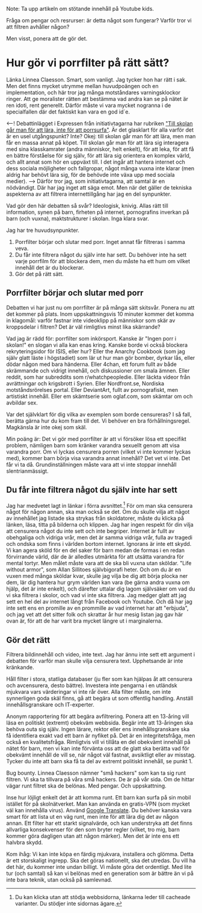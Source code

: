 
Note: Ta upp artikeln om stötande innehåll på Youtube kids.

Fråga om pengar och resrurser: är detta något som fungerar? Varför tror vi att filtren avhåller någon? 

Men visst, ponera att de gör det.

Hur gör vi porrfilter på rätt sätt?
===================================

Länka Linnea Claesson. Smart, som vanligt. Jag tycker hon har rätt i sak. Men det finns mycket utrymme mellan huvudpoängen och en implementation, och här tror jag många motståndares varningsklockor ringer. Att ge moralister rätten att bestämma vad andra kan se på nätet är ren idoti, rent generellt. Därför måste vi vara mycket nogranna i de specialfallen där det faktiskt kan vara en god id´e.

<--! Debattinlägget i Expressen från initiativtagarna har rubriken ["Till skolan går man för att lära, inte för att porrsurfa"](https://www.expressen.se/debatt/till-skolan-gar-man-for-att-lara-inte-porrsurfa/). Är det glasklart för alla varför det är en usel utgångspunkt? Inte? Okej: till skolan går man för att lära, men man får en massa annat på köpet. Till skolan går man för att lära sig interagera med sina klasskamrater (andra människor, helt enkelt), för att leka, för att få en bättre förståelse för sig själv, för att lära sig orientera en komplex värld, och allt annat som hör en uppväxt till. I det ingår att hantera internet och dess sociala möjligheter och fallgropar, något många vuxna inte klarar (men aldrig har behövt lära sig, för de behövde inte växa upp med sociala medier). -->
Därför tror jag, som initiativtagarna, att samtal är en nödvändigt. Där har jag inget att säga emot. Men när det gäller de tekniska aspekterna av att filtrera internettillgång har jag en del synpunkter.

Vad gör den här debatten så svår? 
Ideologisk, knivig. Allas rätt till information, synen på barn, firheten på internet, pornografins inverkan på barn (och vuxna), maktstrukturer i skolan. Inga klara svar.

Jag har tre huvudsynpunkter. 
1. Porrfilter börjar och slutar med porr. Inget annat får filtreras i samma veva.
2. Du får inte filtrera något du själv inte har sett. Du behöver inte ha sett varje porrfilm för att blockera dem, men du måste ha ett hum om vilket innehåll det är du blockerar.
3. Gör det på rätt sätt.

Porrfilter börjar och slutar med porr
-------------------------------------

Debatten vi har just nu om porrfilter är på många sätt skitsvår. Ponera nu att det kommer på plats. Inom uppskattningsvis 10 minuter kommer det komma in klagomål: varför fastnar inte videoklipp på människor som skär av kroppsdelar i filtren? Det är väl rimligtivs minst lika skärrande?

Vad jag är rädd för: porrfilter som inkörsport. Kanske är "Ingen porr i skolan!" en slogan vi alla kan enas kring. Kanske borde vi också blockera rekryteringsidor för ISIS, eller hur? Eller the Anarchy Cookbook (som jag själv glatt läste i högstadiet) som lär ut hur man gör bomber, dyrkar lås, eller dödar någon med bara händerna. Eller 4chan, ett forum fullt av både skrämmande och vidrigt innehåll, och diskussioner om smala ämnen. Eller reddit, som har subreddits som r/whatchpeopledie. Eller läckta videor från avrättningar och krigsbrott i Syrien. Eller Nordfront.se, Nordiska motståndsrörelses portal. Eller DeviantArt, fullt av pornografiskt, men artistiskt innehåll. Eller em skämtserie som oglaf.com, som skämtar om och avbildar sex.

Var det självklart för dig vilka av exemplen som borde censureras? I så fall, berätta gärna hur du kom fram till det. Vi behöver en bra förhållningsregel. Magkänsla är inte okej som skäl.

Min poäng är: Det vi gör med porrfilter är att vi försöker lösa ett specifikt problem, nämligen barn som kränker varandra sexuellt genom att visa varandra porr. Om vi lyckas censurera porren (vilket vi inte kommer lyckas med), kommer barn börja visa varandra annat innehåll? Det vet vi inte. Det får vi ta då. Grundinställningen måste vara att vi inte stoppar innehåll slentrianmässigt.

Du får inte filtrera något du själv inte har sett
-------------------------------------------------

Jag har medvetet lagt in länkar i förra avsnittet.[^cache] För om man ska censurera något för någon annan, ska man också se det. Om du skulle vilja att något av innehållet jag listade ska strykas från skoldatorer, måste du klicka på länken, läsa, titta på bilderna och klippen. Jag har ingen respekt för din vilja att censurera något du inte sett och inte begriper. Internet är fullt av obehgaliga och vidriga vrår, men det är samma vidriga vrår, fulla av tragedi och ondska som finns i världen bortom internet. Ignorans är inte ett skydd. Vi kan agera sköld för en del saker för barn medan de formas i en redan förvirrande värld, där de är alledles utmärkta för att utsätta varandra för mental tortyr. Men målet måste vara att de ska bli vuxna utan sköldar. "Life without armor", som Allan Sillitoes självbigorafi heter. Och om du är en vuxen med många sköldar kvar, skulle jag vilja be dig att börja plocka ner dem, lär dig hantera hur grym världen kan vara (be gärna andra vuxna om hjälp, det är inte enkelt), och därefter uttalar dig lagom självsäker om vad du vi ska filtrera i skolor, och vad vi inte ska filtrera. Jag medger glatt att jag sett en hel del av internet långt från Facebook och Youtube. Och då har jag inte sett ens en promille av en prommille av vad internet har att "erbjuda", och jag vet att det sitter folk och skrattar år hur mesig listan jag gav här ovan är, för att de har varit bra mycket längre ut i marginalerna.

Gör det rätt
------------

Filtrera bildinnehåll och video, inte text. Jag har ännu inte sett ett argument i debatten för varför man skulle vilja censurera text. Upphetsande är inte kränkande.

Håll filter i stora, statliga databaser (ju fler som kan hjälpas åt att censurera och avcensurera, desto bättre). Investera inte pengarna i en utländsk mjukvara vars värderingar vi inte rår över. Alla filter måste, om inte synnerligen goda skäl finns, gå att begära ut som offentlig handling. Anställ innehållsgranskare och IT-experter.

Anonym rapportering för att begära avfiltrering. Ponera att en 13-åring vill läsa en politiskt (extremt) obekväm webbsida. Begär inte att 13-åringen ska behöva outa sig själv. Ingen lärare, rektor eller ens innehållsgranskare ska få identifiera exakt vad ett barn är nyfiket på. Det är en integritetsfråga, men också en kvalitetsfråga. Rimligtvis vill vi tillåta en del obekvämt innehåll på nätet för barn, men vi kan inte förvänta oss att de glatt ska berätta vad för obekvämt innehåll de vill se, när något väl fastnat, avsiktligt eller av misstag. Tycker du inte att barn ska få ta del av extremt politiskt innehåll, se punkt 1.

Bug bounty. Linnea Claesson nämner "små hackers" som kan ta sig runt filtren. Vi ska ta tillvara på våra små hackers. De är på vår sida. Om de hittar vägar runt filtret ska de belönas. Med pengar. Och uppskattning.

Inse hur löjligt enkelt det är att komma runt. Ett barn kan surfa på sin mobil istället för på skolnätverket. Man kan använda en gratis-VPN (som mycket väl kan innehålla virus). Använd [Google Translate](https://lifehacker.com/access-blocked-sites-at-school-or-work-with-google-tran-1440764030). Du behöver kanska vara smart för att lista ut en väg runt, men inte för att lära dig det av någon annan. Ett filter har ett starkt signalvärde, och kan understryka att det finns allvarliga konsekvenser för den som bryter regler (vilket, tro mig, barn kommer göra dagligen utan att någon märker). Men det är inte ens ett halvbra skydd.

Kom ihåg: Vi kan inte köpa en färdig mjukvara, installera och glömma. Detta är ett storskaligt ingrepp. Ska det göras nationellt, ska det utredas. Du vill ha det här, du kommer inte undan billigt. Vi måste göra det ordentligt. Med lite tur (och samtal) så kan vi belönas med en generation som är bättre än vi på inte bara teknik, utan också på samlevnad.

[^cache]: Du kan klicka utan att stödja webbsidorna, länkarna leder till cacheade varianter. Du stödjer inte sidornas ägare.

